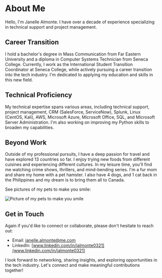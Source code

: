 # About Me

Hello, I'm Janelle Almonte. I have over a decade of experience specializing in technical support and project management.

## Career Transition

I hold a bachelor's degree in Mass Communication from Far Eastern University and a diploma in Computer Systems Technician from Seneca College. Currently, I work as the International Student Transition Coordinator at Seneca College, while actively pursuing a career transition into the tech industry. I'm dedicated to applying my education and skills in this new field.

## Technical Proficiency

My technical expertise spans various areas, including technical support, project management, CRM (SalesForce, ServiceNow), Splunk, Linux (CentOS, Kali), AWS, Microsoft Azure, Microsoft Office, SQL, and Microsoft Server Administration. I'm also working on improving my Python skills to broaden my capabilities.

## Beyond Work


Outside of my professional pursuits, I have a deep passion for travel and have explored 13 countries so far. I enjoy trying new foods from different cuisines and experiencing different cultures. In my leisure time, you'll find me watching crime shows, thrillers, and mind-bending series. I'm a fur mom and share my home with a pet hamster. I also have 4 dogs, and 1 cat back in the Philippines and my dream is to bring them all to Canada.

See pictures of my pets to make you smile: 

![Picture of my pets to make you smile](https://github.com/janellealmonte/TechVoyage/blob/dcb6b378696c7aa13af1eb34e14f71c9afad537d/About_Me/images/369041130_308821378599899_1505753270755922173_n.jpg)

## Get in Touch

Again if you'd like to connect or collaborate, please don't hesitate to reach out:

-  Email: janelle.almonte@me.com
-  LinkedIn: [www.linkedin.com/in/jalmonte0321](www.linkedin.com/in/jalmonte0321)

I look forward to networking, sharing insights, and exploring opportunities in the tech industry. Let's connect and make meaningful contributions together!

